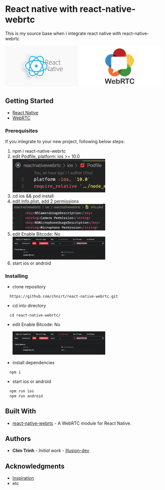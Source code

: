 # React native with react-native-webrtc

This is my source base when i integrate react native with react-native-webrtc

<img src="./assets/project-logo.jpg" alt="React native with react-native-webrtc">

## Getting Started

- [React Native](https://reactnative.dev/)
- [WebRTC](https://webrtc.org/)

### Prerequisites

If you integrate to your new project, following below steps:

1. npm i react-native-webrtc
2. edit Podfile, platform: ios >= 10.0
   <br/>
   <img width="300px" src="./assets/image1.png" alt="Edit Podfile">
3. cd ios && pod install
4. edit Info.plist, add 2 permissions
   <br/>
   <img width="300px" src="./assets/image2.png" alt="Edit Info.plist">
5. edit Enable Bitcode: No
   <br/>
   <img width="300px" src="./assets/image3.png" alt="Edit Info.plist">
6. start ios or android

### Installing

- clone repository

```
  https://github.com/chnirt/react-native-webrtc.git
```

- cd into directory

```
  cd react-native-webrtc/
```

- edit Enable Bitcode: No

  <img width="300px" src="./assets/image3.png" alt="Edit Info.plist">

- install dependencies

```
  npm i
```

- start ios or android

```
  npm run ios
  npm run android
```

## Built With

- [react-native-webrtc](https://github.com/react-native-webrtc/react-native-webrtc) - A WebRTC module for React Native.

## Authors

- **Chin Trinh** - _Initial work_ - [Illusion-dev
  ](https://github.com/chnirt)

## Acknowledgments

- [Inspiration](https://github.com/baconcheese113/react-native-webrtc-minimal)
- etc
